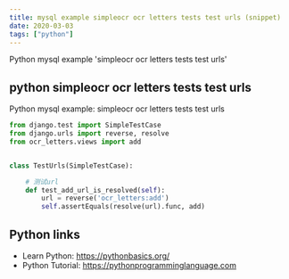 ```yaml
---
title: mysql example simpleocr ocr letters tests test urls (snippet)
date: 2020-03-03
tags: ["python"]
---
```

Python mysql example 'simpleocr ocr letters tests test urls'


## python simpleocr ocr letters tests test urls

Python mysql example: simpleocr ocr letters tests test urls

```python
from django.test import SimpleTestCase
from django.urls import reverse, resolve
from ocr_letters.views import add


class TestUrls(SimpleTestCase):

    # 测试url
    def test_add_url_is_resolved(self):
        url = reverse('ocr_letters:add')
        self.assertEquals(resolve(url).func, add)


```

## Python links

- Learn Python: https://pythonbasics.org/
- Python Tutorial: https://pythonprogramminglanguage.com
